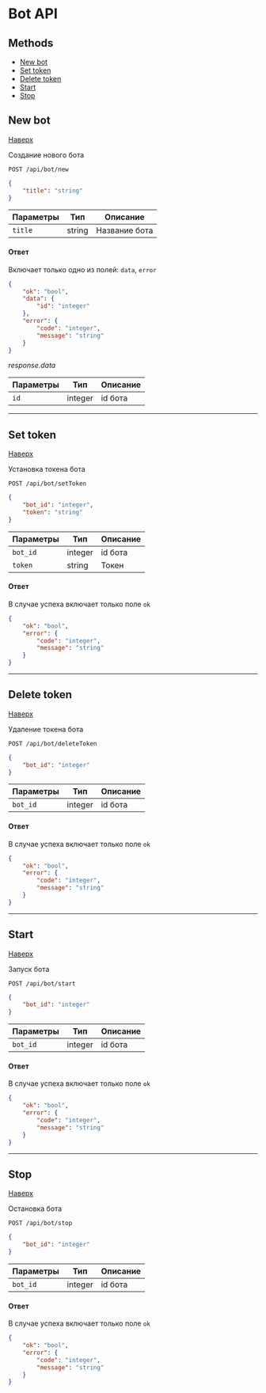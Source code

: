 # Bot API

## Methods

- [New bot](#new-bot)
- [Set token](#set-token)
- [Delete token](#delete-token)
- [Start](#start)
- [Stop](#stop)


## New bot

[Наверх](#methods)

Создание нового бота

```plaintext
POST /api/bot/new
```

```json
{
    "title": "string"
}
```

Параметры | Тип | Описание 
--------- | ---- | -----------
`title` | string | Название бота

#### Ответ

Включает только одно из полей: `data`, `error`

```json
{
    "ok": "bool",
    "data": {
        "id": "integer"
    },
    "error": {
        "code": "integer",
        "message": "string"
    }
}

```
_response.data_

Параметры | Тип | Описание 
--------- | ---- | -----------
`id` | integer  | id бота

- - -

## Set token

[Наверх](#methods)

Установка токена бота

```plaintext
POST /api/bot/setToken
```

```json
{
    "bot_id": "integer",
    "token": "string"
}
```

Параметры | Тип | Описание 
--------- | ---- | -----------
`bot_id` | integer | id бота
`token` | string | Токен

#### Ответ

В случае успеха включает только поле `ok`

```json
{
    "ok": "bool",
    "error": {
        "code": "integer",
        "message": "string"
    }
}

```

- - -

## Delete token

[Наверх](#methods)

Удаление токена бота

```plaintext
POST /api/bot/deleteToken
```

```json
{
    "bot_id": "integer"
}
```

Параметры | Тип  | Описание 
--------- | ---- | -----------
`bot_id` | integer | id бота

#### Ответ

В случае успеха включает только поле `ok`

```json
{
    "ok": "bool",
    "error": {
        "code": "integer",
        "message": "string"
    }
}

```

- - -

## Start

[Наверх](#methods)

Запуск бота

```plaintext
POST /api/bot/start
```

```json
{
    "bot_id": "integer"
}
```

Параметры | Тип  | Описание 
--------- | ---- | -----------
`bot_id` | integer | id бота

#### Ответ

В случае успеха включает только поле `ok`

```json
{
    "ok": "bool",
    "error": {
        "code": "integer",
        "message": "string"
    }
}
```

- - -

## Stop

[Наверх](#methods)

Остановка бота

```plaintext
POST /api/bot/stop
```

```json
{
    "bot_id": "integer"
}
```

Параметры | Тип  | Описание 
--------- | ---- | -----------
`bot_id` | integer | id бота

#### Ответ

В случае успеха включает только поле `ok`

```json
{
    "ok": "bool",
    "error": {
        "code": "integer",
        "message": "string"
    }
}
```
